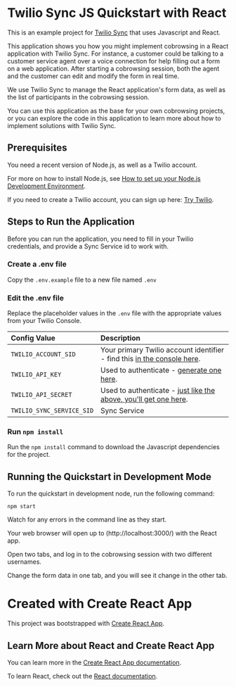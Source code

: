 # Twilio Sync JS Quickstart with React

This is an example project for [Twilio Sync](https://www.twilio.com/docs/sync) that uses Javascript and React.

This application shows you how you might implement cobrowsing in a React application with Twilio Sync. For instance, a customer could be talking to a customer service agent over a voice connection for help filling out a form on a web application. After starting a cobrowsing session, both the agent and the customer can edit and modify the form in real time.

We use Twilio Sync to manage the React application's form data, as well as the list of participants in the cobrowsing session.

You can use this application as the base for your own cobrowsing projects, or you can explore the code in this application to learn more about how to implement solutions with Twilio Sync.

## Prerequisites

You need a recent version of Node.js, as well as a Twilio account.

For more on how to install Node.js, see [How to set up your Node.js Development Environment](https://www.twilio.com/docs/usage/tutorials/how-to-set-up-your-node-js-and-express-development-environment).

If you need to create a Twilio account, you can sign up here: [Try Twilio](https://www.twilio.com/try-twilio).

## Steps to Run the Application

Before you can run the application, you need to fill in your Twilio credentials, and provide a Sync Service id to work with.

### Create a .env file

Copy the `.env.example` file to a new file named `.env`

### Edit the .env file

Replace the placeholder values in the `.env` file with the appropriate values from your Twilio Console.

| Config Value  | Description |
| :-------------  |:------------- |
`TWILIO_ACCOUNT_SID` | Your primary Twilio account identifier - find this [in the console here](https://www.twilio.com/console).
`TWILIO_API_KEY` | Used to authenticate - [generate one here](https://www.twilio.com/console/dev-tools/api-keys).
`TWILIO_API_SECRET` | Used to authenticate - [just like the above, you'll get one here](https://www.twilio.com/console/dev-tools/api-keys).
`TWILIO_SYNC_SERVICE_SID` | Sync Service | [Generate one in the Twilio Sync console](https://www.twilio.com/console/sync/services)


### Run `npm install`

Run the `npm install` command to download the Javascript dependencies for the project.

## Running the Quickstart in Development Mode

To run the quickstart in development node, run the following command:

`npm start`

Watch for any errors in the command line as they start.

Your web browser will open up to (http://localhost:3000/) with the React app.

Open two tabs, and log in to the cobrowsing session with two different usernames.

Change the form data in one tab, and you will see it change in the other tab.

# Created with Create React App

This project was bootstrapped with [Create React App](https://github.com/facebook/create-react-app).

## Learn More about React and Create React App

You can learn more in the [Create React App documentation](https://facebook.github.io/create-react-app/docs/getting-started).

To learn React, check out the [React documentation](https://reactjs.org/).
